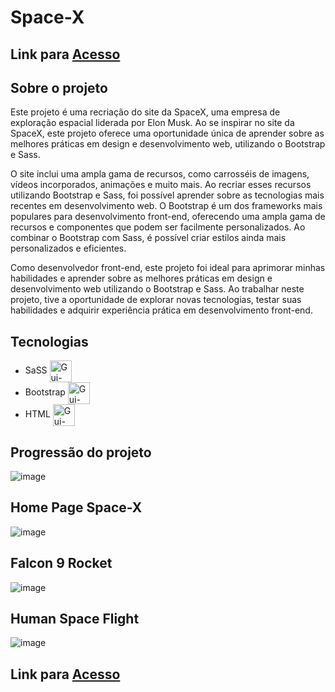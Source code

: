 # Space-X

## Link para [Acesso](https://athena272.github.io/space-x/)

## Sobre o projeto 

Este projeto é uma recriação do site da SpaceX, uma empresa de exploração espacial liderada por Elon Musk. Ao se inspirar no site da SpaceX, este projeto oferece uma oportunidade única de aprender sobre as melhores práticas em design e desenvolvimento web, utilizando o Bootstrap e Sass.
 
O site inclui uma ampla gama de recursos, como carrosséis de imagens, vídeos incorporados, animações e muito mais. Ao recriar esses recursos utilizando Bootstrap e Sass, foi possível aprender sobre as tecnologias mais recentes em desenvolvimento web. O Bootstrap é um dos frameworks mais populares para desenvolvimento front-end, oferecendo uma ampla gama de recursos e componentes que podem ser facilmente personalizados. Ao combinar o Bootstrap com Sass, é possível criar estilos ainda mais personalizados e eficientes.

Como desenvolvedor front-end, este projeto foi ideal para aprimorar minhas habilidades e aprender sobre as melhores práticas em design e desenvolvimento web utilizando o Bootstrap e Sass. Ao trabalhar neste projeto, tive a oportunidade de explorar novas tecnologias, testar suas habilidades e adquirir experiência prática em desenvolvimento front-end.

## Tecnologias 
- SaSS <img align="center" alt="Gui-Sass" height="35" width="35" src="https://cdn.jsdelivr.net/gh/devicons/devicon/icons/sass/sass-original.svg"> 
- Bootstrap <img align="center" alt="Gui-Bootstrap" height="35" width="35" src="https://cdn.jsdelivr.net/gh/devicons/devicon/icons/bootstrap/bootstrap-original.svg" />
- HTML <img align="center" alt="Gui-Html" height="35" width="35" src="https://cdn.jsdelivr.net/gh/devicons/devicon/icons/html5/html5-original.svg"> 

## Progressão do projeto
![image](https://user-images.githubusercontent.com/58920070/233824287-9340fda8-61a3-4a38-a173-3adb17817c2f.png)

## Home Page Space-X
![image](https://user-images.githubusercontent.com/58920070/233824322-8756a48f-5fca-4079-808f-5781a39cbcaf.png)

## Falcon 9 Rocket
![image](https://user-images.githubusercontent.com/58920070/233824532-e4868bd3-104c-4318-9e4b-5c94723824ec.png)

## Human Space Flight
![image](https://user-images.githubusercontent.com/58920070/233824594-88dd12ba-2249-4f8d-acce-45025ec7e578.png)

## Link para [Acesso](https://athena272.github.io/space-x/)
